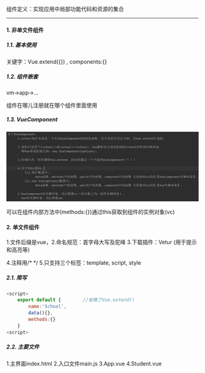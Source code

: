 组件定义：实现应用中局部功能代码和资源的集合

---

#### 1. 非单文件组件

##### 1.1. 基本使用

关键字：Vue.extend({}) , components:{}

##### 1.2. 组件嵌套

vm->app->...

组件在哪儿注册就在哪个组件里面使用

##### 1.3. VueComponent

![image-20211024125316171](image-20211024125316171-165656251686814.png)

可以在组件内部方法中(methods:{})通过this获取到组件的实例对象(vc)

#### 2. 单文件组件

1.文件后缀是vue，2.命名规范：首字母大写及驼峰     3.下载插件：Vetur (用于提示和高亮等)   

4.注释用/* */     5.只支持三个标签：template, script, style   

##### 2.1. 简写

```javascript
<script>
    export default {		//省略了Vue.extend()
		name:'School',
        data(){},
        methods:{}
	}
<script>
```

##### 2.2. 主要文件

1.主界面index.html	2.入口文件main.js	3.App.vue	4.Student.vue


